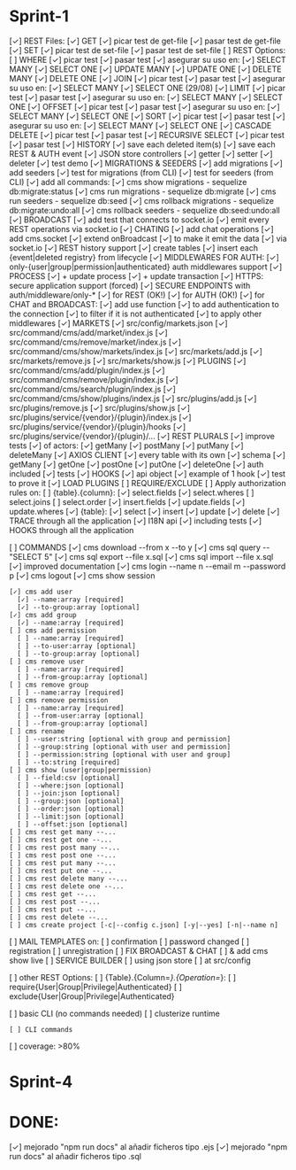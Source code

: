 # Sprint-1

  [✓] REST Files:
    [✓] GET
      [✓] picar test de get-file
      [✓] pasar test de get-file
    [✓] SET
      [✓] picar test de set-file
      [✓] pasar test de set-file
  [ ] REST Options:
    [ ] WHERE
      [✓] picar test
      [✓] pasar test
      [✓] asegurar su uso en:
        [✓] SELECT MANY
        [✓] SELECT ONE
        [✓] UPDATE MANY
        [✓] UPDATE ONE
        [✓] DELETE MANY
        [✓] DELETE ONE
    [✓] JOIN
      [✓] picar test
      [✓] pasar test
      [✓] asegurar su uso en:
        [✓] SELECT MANY
        [✓] SELECT ONE
    (29/08)
    [✓] LIMIT 
      [✓] picar test
      [✓] pasar test
      [✓] asegurar su uso en:
        [✓] SELECT MANY
        [✓] SELECT ONE
    [✓] OFFSET
      [✓] picar test
      [✓] pasar test
      [✓] asegurar su uso en:
        [✓] SELECT MANY
        [✓] SELECT ONE
    [✓] SORT
      [✓] picar test
      [✓] pasar test
      [✓] asegurar su uso en:
        [✓] SELECT MANY
        [✓] SELECT ONE
    [✓] CASCADE DELETE
      [✓] picar test
      [✓] pasar test
    [✓] RECURSIVE SELECT
      [✓] picar test
      [✓] pasar test
  [✓] HISTORY
    [✓] save each deleted item(s)
    [✓] save each REST & AUTH event
  [✓] JSON store controllers
    [✓] getter
    [✓] setter
    [✓] deleter
    [✓] test demo
  [✓] MIGRATIONS & SEEDERS
    [✓] add migrations
    [✓] add seeders
    [✓] test for migrations (from CLI)
    [✓] test for seeders (from CLI)
    [✓] add all commands:
      [✓] cms show migrations - sequelize db:migrate:status
      [✓] cms run migrations - sequelize db:migrate
      [✓] cms run seeders - sequelize db:seed
      [✓] cms rollback migrations - sequelize db:migrate:undo:all
      [✓] cms rollback seeders - sequelize db:seed:undo:all
  [✓] BROADCAST
    [✓] add test that connects to socket.io
    [✓] emit every REST operations via socket.io
  [✓] CHATING
    [✓] add chat operations
      [✓] add cms.socket
      [✓] extend onBroadcast
        [✓] to make it emit the data
        [✓] via socket.io
  [✓] REST history support
    [✓] create tables
    [✓] insert each {event|deleted registry} from lifecycle
  [✓] MIDDLEWARES FOR AUTH:
    [✓] only-{user|group|permission|authenticated} auth middlewares support
  [✓] PROCESS
    [✓] + update process
    [✓] + update transaction
  [✓] HTTPS: secure application support (forced)
  [✓] SECURE ENDPOINTS with auth/middleware/only-*
    [✓] for REST (OK!)
    [✓] for AUTH (OK!)
    [✓] for CHAT and BROADCAST:
      [✓] add use function
        [✓] to add authentication to the connection
        [✓] to filter if it is not authenticated
        [✓] to apply other middlewares
  [✓] MARKETS
    [✓] src/config/markets.json
    [✓] src/command/cms/add/market/index.js
    [✓] src/command/cms/remove/market/index.js
    [✓] src/command/cms/show/markets/index.js
    [✓] src/markets/add.js
    [✓] src/markets/remove.js
    [✓] src/markets/show.js
  [✓] PLUGINS
    [✓] src/command/cms/add/plugin/index.js
    [✓] src/command/cms/remove/plugin/index.js
    [✓] src/command/cms/search/plugin/index.js
    [✓] src/command/cms/show/plugins/index.js
    [✓] src/plugins/add.js
    [✓] src/plugins/remove.js
    [✓] src/plugins/show.js
    [✓] src/plugins/service/{vendor}/{plugin}/index.js
    [✓] src/plugins/service/{vendor}/{plugin}/hooks
    [✓] src/plugins/service/{vendor}/{plugin}/...
  [✓] REST PLURALS
    [✓] improve tests
    [✓] of actors:
      [✓] getMany
      [✓] postMany
      [✓] putMany
      [✓] deleteMany
  [✓] AXIOS CLIENT
    [✓] every table with its own
      [✓] schema
      [✓] getMany
      [✓] getOne
      [✓] postOne
      [✓] putOne
      [✓] deleteOne
    [✓] auth included
    [✓] tests
  [✓] HOOKS
    [✓] api object
    [✓] example of 1 hook
    [✓] test to prove it
  [✓] LOAD PLUGINS
  [ ] REQUIRE/EXCLUDE
    [ ] Apply authorization rules on:
      [ ] {table}.{column}:
        [✓] select.fields
        [✓] select.wheres
        [ ] select.joins
        [ ] select.order
        [✓] insert.fields
        [✓] update.fields
        [✓] update.wheres
      [✓] {table}:
        [✓] select
        [✓] insert
        [✓] update
        [✓] delete
  [✓] TRACE through all the application
  [✓] I18N api
    [✓] including tests
  [✓] HOOKS through all the application

  [ ] COMMANDS
    [✓] cms download --from x --to y
    [✓] cms sql query -- "SELECT 5"
    [✓] cms sql export --file x.sql
    [✓] cms sql import --file x.sql
    [✓] improved documentation
    [✓] cms login --name n --email m --password p
    [✓] cms logout
    [✓] cms show session

    [✓] cms add user
      [✓] --name:array [required]
      [✓] --to-group:array [optional]
    [✓] cms add group
      [✓] --name:array [required]
    [ ] cms add permission
      [ ] --name:array [required]
      [ ] --to-user:array [optional]
      [ ] --to-group:array [optional]
    [ ] cms remove user
      [ ] --name:array [required]
      [ ] --from-group:array [optional]
    [ ] cms remove group
      [ ] --name:array [required]
    [ ] cms remove permission
      [ ] --name:array [required]
      [ ] --from-user:array [optional]
      [ ] --from-group:array [optional]
    [ ] cms rename 
      [ ] --user:string [optional with group and permission]
      [ ] --group:string [optional with user and permission]
      [ ] --permission:string [optional with user and group]
      [ ] --to:string [required]
    [ ] cms show (user|group|permission)
      [ ] --field:csv [optional]
      [ ] --where:json [optional]
      [ ] --join:json [optional]
      [ ] --group:json [optional]
      [ ] --order:json [optional]
      [ ] --limit:json [optional]
      [ ] --offset:json [optional]
    [ ] cms rest get many --...
    [ ] cms rest get one --...
    [ ] cms rest post many --...
    [ ] cms rest post one --...
    [ ] cms rest put many --...
    [ ] cms rest put one --...
    [ ] cms rest delete many --...
    [ ] cms rest delete one --...
    [ ] cms rest get --...
    [ ] cms rest post --...
    [ ] cms rest put --...
    [ ] cms rest delete --...
    [ ] cms create project [-c|--config c.json] [-y|--yes] [-n|--name n]

  [ ] MAIL TEMPLATES on:
    [ ] confirmation
    [ ] password changed
    [ ] registration
    [ ] unregistration
  [ ] FIX BROADCAST & CHAT
    [ ] & add cms show live
  [ ] SERVICE BUILDER
    [ ] using json store
    [ ] at src/config

















    
  [ ] other REST Options:
    [ ] {Table}.{Column=*}.{Operation=*}:
      [ ] require{User|Group|Privilege|Authenticated}
      [ ] exclude{User|Group|Privilege|Authenticated}

  [ ] basic CLI (no commands needed)
  [ ] clusterize runtime

    [ ] CLI commands
  [ ] coverage: >80%

# Sprint-4


# DONE:

  [✓] mejorado "npm run docs" al añadir ficheros tipo .ejs
  [✓] mejorado "npm run docs" al añadir ficheros tipo .sql